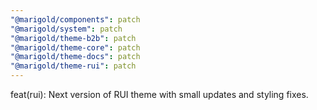 ```yaml
---
"@marigold/components": patch
"@marigold/system": patch
"@marigold/theme-b2b": patch
"@marigold/theme-core": patch
"@marigold/theme-docs": patch
"@marigold/theme-rui": patch
---
```


feat(rui): Next version of RUI theme with small updates and styling fixes.
